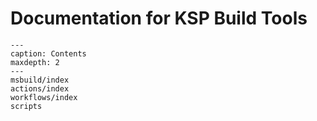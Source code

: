 # Documentation for KSP Build Tools

```{toctree}
---
caption: Contents
maxdepth: 2
---
msbuild/index
actions/index
workflows/index
scripts

```
